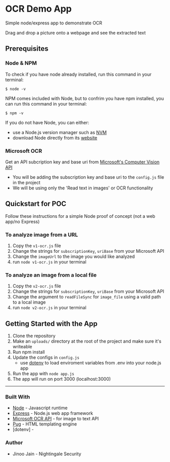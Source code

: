 # OCR Demo App
Simple node/express app to demonstrate OCR

Drag and drop a picture onto a webpage and see the extracted text


## Prerequisites
### Node & NPM
To check if you have node already installed, run this command in your terminal: 
``` 
$ node -v
```
NPM comes included with Node, but to confrim you have npm installed, you can run this command in your terminal:
```
$ npm -v
```
If you do not have Node, you can either:
- use a Node.js version manager such as [NVM](https://nodejs.org/en/)
- download Node directly from its [website](https://nodejs.org/en/)

### Microsoft OCR
Get an API subcription key and base uri from [Microsoft's Computer Vision API](https://azure.microsoft.com/en-us/services/cognitive-services/computer-vision/)
- You will be adding the subscription key and base uri to the `config.js` file in the project
- We will be using only the 'Read text in images' or OCR functionality

## Quickstart for POC
Follow these instructions for a simple Node proof of concept (not a web app/no Express)

### To analyze image from a URL
1. Copy the `v1-ocr.js` file
2. Change the strings for `subscriptionKey`, `uriBase` from your Microsoft API
3. Change the `imageUrl` to the image you would like analyzed
4. run `node v1-ocr.js` in your terminal

### To analyze an image from a local file
1. Copy the `v2-ocr.js` file
2. Change the strings for `subscriptionKey`, `uriBase` from your Microsoft API
3. Change the argument to `readFileSync` for `image_file` using a valid path to a local image
4. run `node v2-ocr.js` in your terminal

## Getting Started with the App 
1. Clone the repository
2. Make an `uploads/` directory at the root of the project and make sure it's writeable
3. Run npm install
4. Update the configs in `config.js`
    - use [dotenv](https://github.com/motdotla/dotenv) to load enviroment variables from .env into your node.js app
5. Run the app with `node app.js`
6. The app will run on port 3000 (localhost:3000)

---------
### Built With
- [Node](https://nodejs.org/en/) - Javascript runtime
- [Express](https://expressjs.com/) - Node.js web app framework
- [Microsoft OCR API]() - for image to text API
- [Pug](https://pugjs.org/api/getting-started.html) - HTML templating engine
- [dotenv] - 

### Author
- Jinoo Jain - Nightingale Security
